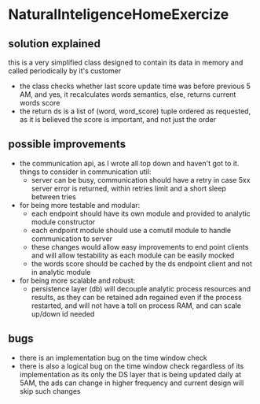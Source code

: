 # NaturalInteligenceHomeExercize

## solution explained
this is a very simplified class designed to contain its data in memory and called periodically by it's customer

- the class checks whether last score update time was before previous 5 AM, and yes, it recalculates words semantics, else, returns current words score
- the return ds is a list of (word, word_score) tuple ordered as requested, as it is believed the score is important, and not just the order

## possible improvements

- the communication api, as I wrote all top down and haven't got to it.
things to consider in communication util:
    - server can be busy, communication should have a retry in case 5xx server error is returned, within retries limit and a short sleep between tries
- for being more testable and modular:
    - each endpoint should have its own module and provided to analytic module constructor 
    - each endpoint module should use a comutil module to handle communication to server
    - these changes would allow easy improvements to end point clients and will allow testability as each module can be easily mocked
    - the words score should be cached by the ds endpoint client and not in analytic module
- for being more scalable and robust:
    - persistence layer (db) will decouple analytic process resources and results, as they can be retained adn regained even if the process restarted, and will not have a toll on process RAM, and can scale up/down id needed
    
## bugs
- there is an implementation bug on the time window check
- there is also a logical bug on the time window check regardless of its implementation as its only the DS layer that is being updated daily at 5AM, the ads can change in higher frequency and current design will skip such changes
 